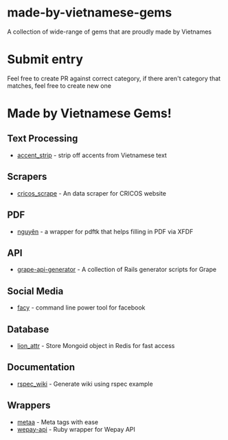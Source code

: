 # made-by-vietnamese-gems

A collection of wide-range of gems that are proudly made by Vietnames

# Submit entry

Feel free to create PR against correct category, if there aren't category that matches, feel free to create new one

# Made by Vietnamese Gems!

## Text Processing

* [accent_strip](https://github.com/hoangnghiem/accent_strip) - strip off accents from Vietnamese text

## Scrapers

* [cricos_scrape](https://github.com/ruby-journal/cricos_scrape.rb) - An data scraper for CRICOS website

## PDF

* [nguyên](https://github.com/ruby-journal/nguyen) - a wrapper for pdftk that helps filling in PDF via XFDF

## API

* [grape-api-generator](https://github.com/vinh0604/grape-api-generator) - A collection of Rails generator scripts for Grape

## Social Media

* [facy](https://github.com/huydx/facy) - command line power tool for facebook

## Database
* [lion_attr](https://github.com/tranvictor/lion_attr) - Store Mongoid object in Redis for fast access

## Documentation
* [rspec_wiki](https://github.com/nlds90/rspec_wiki) - Generate wiki using rspec example

## Wrappers

* [metaa](https://github.com/anhkind/metaa) - Meta tags with ease
* [wepay-api](https://github.com/anhkind/wepay-api) - Ruby wrapper for Wepay API
